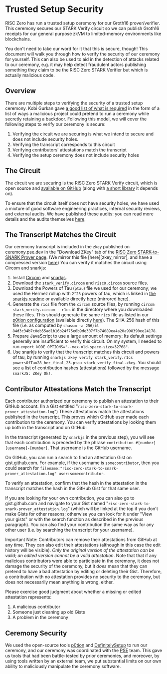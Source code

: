 # Trusted Setup Security

RISC Zero has run a trusted setup ceremony for our Groth16 prover/verifier. This ceremony secures our STARK Verify circuit so we can publish Groth16 receipts for our general purpose zkVM to limited-memory environments like blockchains.

You don't need to take our word for it that this is secure, though! This document will walk you through how to verify the security of our ceremony for yourself. This can also be used to aid in the detection of attacks related to our ceremony, e.g. it may help detect fraudulent actors publishing something they claim to be the RISC Zero STARK Verifier but which is actually malicious code.

## Overview

There are multiple steps to verifying the security of a trusted setup ceremony. Kobi Gurkan gave [a good list of what is required][kobi-bad-ceremony-list] in the form of a list of ways a malicious project could pretend to run a ceremony while secretly retaining a backdoor. Following this model, we will cover the following steps to verify our ceremony is secure:

1. Verifying the circuit we are securing is what we intend to secure and does not include security holes.
2. Verifying the transcript corresponds to this circuit
3. Verifying contributors' attestations match the transcript
4. Verifying the setup ceremony does not include security holes

## The Circuit

The circuit we are securing is the RISC Zero STARK Verify circuit, which is open source and [available on GitHub][stark-verify-circom] (along with [a short library][risc0-circom-library] it depends on).

To ensure that the circuit itself does not have security holes, we have used a mixture of good software engineering practices, internal security reviews, and external audits. We have published these audits: you can read more details and the audits themselves [here][audits-readme].

## The Transcript Matches the Circuit

Our ceremony transcript is included in the `zkey` published on ceremony.pse.dev in the "Download ZKey" tab of the [RISC Zero STARK-to-SNARK Prover page][pse-risc0-ceremony]. (We mirror this file [here][zkey_mirror], and have a compressed version [here][zkey-compressed]) You can verify it matches the circuit using Circom and snarkjs:

1. Install [Circom][install-circom] and [snarkjs][snarkjs].
1. Download the [`stark_verify.circom`][stark-verify-circom] and [`risc0.circom`][risc0-circom-library] source files.
1. Download the Powers of Tau (`ptau`) file we used for our ceremony; we used the Hermez rollup with `2^23` powers of tau, which is linked in [the snarkjs readme][snarkjs] or available directly [here][powers-of-tau-hez-23] (mirrored [here][powers-of-tau-hez-23-our-mirror]).
1. Generate the `r1cs` file from the `circom` source files, by running `circom stark_verify.circom --r1cs` in the directory where you downloaded these files. This should generate the same `r1cs` file as listed in our [p0tion configuration][p0tion-config] (available directly [here][r1cs-file]). The SHA-256 hash of this file (i.e. as computed by `shasum -a 256`) is `84d3c34b7c0eb55ad1b16b24f75e0b9de307f7b74089ea4a20a998390ee24178`.
1. Prepare JavaScript to use a large amount of memory: Its default settings generally are insufficient to verify this circuit. On my system, I needed to run `export NODE_OPTIONS="--max-old-space-size=32768"`.
1. Use snarkjs to verify that the transcript matches this circuit and powers of tau, by running `snarkjs zkey verify stark_verify.r1cs powersOfTau28_hez_final_23.ptau stark_verify_final.zkey`. You should see a list of contribution hashes (attestations) followed by the message `snarkJS: ZKey Ok!`.

## Contributor Attestations Match the Transcript

Each contributor authorized our ceremony to publish an attestation to their GitHub account. (In a Gist entitled "`risc-zero-stark-to-snark-prover_attestation.log`") These attestations match the attestations published in the transcript. This proves which GitHub user made each contribution to the ceremony. You can verify attestations by looking them up both in the transcript and on GitHub:

In the transcript (generated by `snarkjs` in the previous step), you will see that each contribution is preceded by the phrase `contribution #[number] [username]-[number]`. That username is the GitHub username.

On GitHub, you can run a search to find an attestation Gist on gist.github.com. For example, if the username is `somecontributor`, then you could search for `filename:"risc-zero-stark-to-snark-prover_attestation.log" user:somecontributor`.

To verify an attestation, confirm that the hash in the attestation in the transcript matches the hash in the GitHub Gist for that same user.

If you are looking for your own contribution, you can also go to gist.github.com and navigate to your Gist named "`risc-zero-stark-to-snark-prover_attestation.log`" (which will be linked at the top if you don't make Gists for other reasons; otherwise you can look for it under "View your gists" or with the search function as described in the previous paragraph). You can also find your contribution the same way as for any other user (i.e. by searching the transcript for your username).

Important Note: Contributors can remove their attestations from GitHub at any time. They can also edit their attestations (although in this case the edit history will be visible). _Only the original version of the attestation can be valid; an edited version cannot be a valid attestation_. Note that that if any malicious contributors were able to participate in the ceremony, it does not damage the security of the ceremony, but it _does_ mean that they can pretend to have a bad attestation by editing or deleting their Gist. Therefore, a contribution with no attestation provides no security to the ceremony, but does not necessarily mean anything is wrong, either.

Please exercise good judgment about whether a missing or edited attestation represents:

1. A malicious contributor
1. Someone just cleaning up old Gists
1. A problem in the ceremony

## Ceremony Security

We used the open-source tools [p0tion] and [DefinitelySetup] to run our ceremony, and our ceremony was coordinated with the [PSE] team. This gave us tools that had been battle-tested by prior ceremonies, and moreover, by using tools written by an external team, we put substantial limits on our own ability to maliciously manipulate the ceremony software.

[audits-readme]: https://github.com/risc0/rz-security/blob/main/audits/README.md
[DefinitelySetup]: https://github.com/privacy-scaling-explorations/DefinitelySetup
[install-circom]: https://docs.circom.io/getting-started/installation/
[kobi-bad-ceremony-list]: https://twitter.com/kobigurk/status/1782502969453494530
[p0tion]: https://github.com/privacy-scaling-explorations/p0tion
[p0tion-config]: https://github.com/risc0/risc0/blob/d4e427283027c28b38b8eda1562e8e0e68d1b0e2/compact_proof/groth16/p0tionConfig.json
[powers-of-tau-hez-23]: https://storage.googleapis.com/zkevm/ptau/powersOfTau28_hez_final_23.ptau
[powers-of-tau-hez-23-our-mirror]: https://risc0-artifacts.s3.us-west-2.amazonaws.com/tsc/2024-04-04/powersOfTau28_hez_final_23.ptau
[PSE]: https://pse.dev
[pse-risc0-ceremony]: https://ceremony.pse.dev/projects/RISC%20Zero%20STARK-to-SNARK%20Prover
[r1cs-file]: https://risc0-artifacts.s3.us-west-2.amazonaws.com/tsc/2024-04-04/stark_verify.r1cs
[risc0-circom-library]: https://github.com/risc0/risc0/blob/d4e427283027c28b38b8eda1562e8e0e68d1b0e2/compact_proof/groth16/risc0.circom
[snarkjs]: https://github.com/iden3/snarkjs
[stark-verify-circom]: https://github.com/risc0/risc0/blob/d4e427283027c28b38b8eda1562e8e0e68d1b0e2/compact_proof/groth16/stark_verify.circom
[zkey-mirror]: https://risc0-artifacts.s3.us-west-2.amazonaws.com/tsc/2024-04-04/stark_verify_final.zkey
[zkey-compressed]: https://risc0-artifacts.s3.us-west-2.amazonaws.com/zkey/2024-05-17.1/stark_verify_final.zkey.gz
